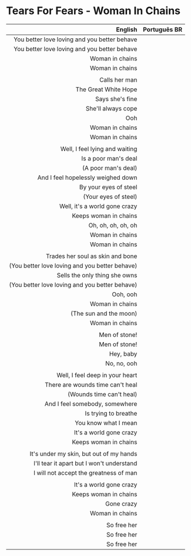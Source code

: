 # Tears For Fears - Woman In Chains

| English | Português BR |
|------:|:--------------------|
| You better love loving and you better behave |
| You better love loving and you better behave |
| Woman in chains |
| Woman in chains |
|  |
| Calls her man |
| The Great White Hope |
| Says she's fine |
| She'll always cope |
| Ooh |
| Woman in chains |
| Woman in chains |
|  |
| Well, I feel lying and waiting |
| Is a poor man's deal |
| (A poor man's deal) |
| And I feel hopelessly weighed down |
| By your eyes of steel |
| (Your eyes of steel) |
| Well, it's a world gone crazy |
| Keeps woman in chains |
| Oh, oh, oh, oh, oh |
| Woman in chains |
| Woman in chains |
|  |
| Trades her soul as skin and bone |
| (You better love loving and you better behave) |
| Sells the only thing she owns |
| (You better love loving and you better behave) |
| Ooh, ooh |
| Woman in chains |
| (The sun and the moon) |
| Woman in chains |
|  |
| Men of stone! |
| Men of stone! |
| Hey, baby |
| No, no, ooh |
|  |
| Well, I feel deep in your heart |
| There are wounds time can't heal |
| (Wounds time can't heal) |
| And I feel somebody, somewhere |
| Is trying to breathe |
| You know what I mean |
| It's a world gone crazy |
| Keeps woman in chains |
|  |
| It's under my skin, but out of my hands |
| I'll tear it apart but I won't understand |
| I will not accept the greatness of man |
|  |
| It's a world gone crazy |
| Keeps woman in chains |
| Gone crazy |
| Woman in chains |
|  |
| So free her |
| So free her |
| So free her |